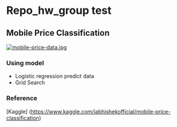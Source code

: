 # Repo_hw_group test

## Mobile Price Classification

[![mobile-price-data.jpg](https://i.postimg.cc/KjQhHJ9y/mobile-price-data.jpg)](https://postimg.cc/Zv9Q9Ftf)

### Using model

* Logistic regression predict data
* Grid Search


### Reference
[Kaggle] (https://www.kaggle.com/iabhishekofficial/mobile-price-classification)

